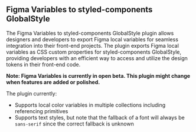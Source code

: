 ## Figma Variables to styled-components GlobalStyle

The Figma Variables to styled-components GlobalStyle plugin allows designers and developers to export Figma local variables for seamless integration into their front-end projects. The plugin exports Figma local variables as CSS custom properties for styled-components GlobalStyle, providing developers with an efficient way to access and utilize the design tokens in their front-end code.

**Note: Figma Variables is currently in open beta. This plugin might change when features are added or polished.**

The plugin currently:

- Supports local color variables in multiple collections including referencing primitives
- Supports text styles, but note that the fallback of a font will always be `sans-serif` since the correct fallback is unknown
